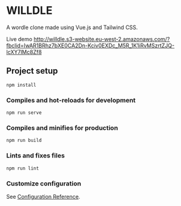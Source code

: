 # WILLDLE

A wordle clone made using Vue.js and Tailwind CSS. 

Live demo http://willdle.s3-website.eu-west-2.amazonaws.com/?fbclid=IwAR1BRhz7bXE0CA2Dn-Kciv0EXDc_M5R_1K1iRvMSzrtZJQ-lcXY7lMc8Zf8

## Project setup
```
npm install
```

### Compiles and hot-reloads for development
```
npm run serve
```

### Compiles and minifies for production
```
npm run build
```

### Lints and fixes files
```
npm run lint
```

### Customize configuration
See [Configuration Reference](https://cli.vuejs.org/config/).
